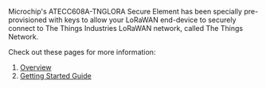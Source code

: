 Microchip's ATECC608A-TNGLORA Secure Element has been specially pre-provisioned with keys to allow your LoRaWAN end-device to securely connect to The Things Industries LoRaWAN network, called The Things Network.

Check out these pages for more information:

1. [Overview](TTI-Overview)
2. [Getting Started Guide](TTI-Getting-Started)
